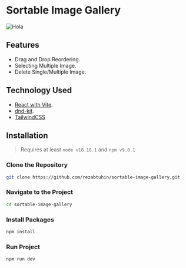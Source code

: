 # Sortable Image Gallery
![Hola](public/hola.gif)
## Features
- Drag and Drop Reordering.
- Selecting Multiple Image.
- Delete Single/Multiple Image.

## Technology Used
- [React with Vite](https://vitejs.dev/).
- [dnd-kit](https://dndkit.com/).
- [TailwindCSS](https://tailwindcss.com/)


## Installation
> Requires at least `node v18.18.1` and `npm v9.8.1`
### Clone the Repository
```sh
git clone https://github.com/rezabtuhin/sortable-image-gallery.git
```
### Navigate to the Project
```sh
cd sortable-image-gallery
```
### Install Packages
```sh
npm install
```
### Run Project
```sh
npm run dev
```